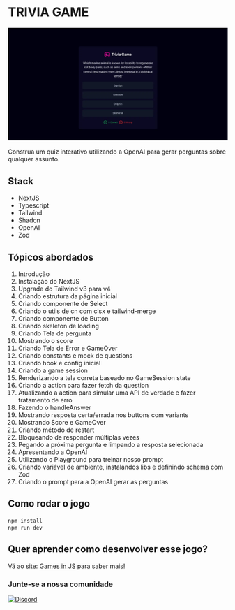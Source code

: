 # TRIVIA GAME

![Trivia Game](/app/docs/trivia.webp)

Construa um quiz interativo utilizando a OpenAI para gerar perguntas sobre qualquer assunto.

## Stack

- NextJS
- Typescript
- Tailwind
- Shadcn
- OpenAI
- Zod

## Tópicos abordados

1. Introdução
2. Instalação do NextJS
3. Upgrade do Tailwind v3 para v4
4. Criando estrutura da página inicial
5. Criando componente de Select
6. Criando o utils de cn com clsx e tailwind-merge
7. Criando componente de Button
8. Criando skeleton de loading
9. Criando Tela de pergunta
10. Mostrando o score
11. Criando Tela de Error e GameOver
12. Criando constants e mock de questions
13. Criando hook e config inicial
14. Criando a game session
15. Renderizando a tela correta baseado no GameSession state
16. Criando a action para fazer fetch da question
17. Atualizando a action para simular uma API de verdade e fazer tratamento de erro
18. Fazendo o handleAnswer
19. Mostrando resposta certa/errada nos buttons com variants
20. Mostrando Score e GameOver
21. Criando método de restart
22. Bloqueando de responder múltiplas vezes
23. Pegando a próxima pergunta e limpando a resposta selecionada
24. Apresentando a OpenAI
25. Utilizando o Playground para treinar nosso prompt
26. Criando variável de ambiente, instalandos libs e definindo schema com Zod
27. Criando o prompt para a OpenAI gerar as perguntas

## Como rodar o jogo

```
npm install
npm run dev
```

## Quer aprender como desenvolver esse jogo?

Vá ao site: [Games in JS](https://games.willianjusten.com.br/) para saber mais!

### Junte-se a nossa comunidade

[![Discord](https://img.shields.io/badge/Discord-5865F2?style=for-the-badge&logo=discord&logoColor=white)](https://discord.gg/scEGUGhDuN)
